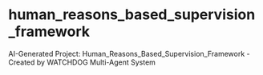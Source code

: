 # human_reasons_based_supervision_framework
AI-Generated Project: Human_Reasons_Based_Supervision_Framework - Created by WATCHDOG Multi-Agent System
